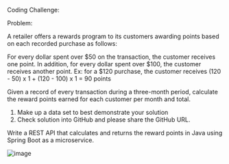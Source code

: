 Coding Challenge: 

Problem:

A retailer offers a rewards program to its customers awarding points based on each recorded purchase as follows:
 
For every dollar spent over $50 on the transaction, the customer receives one point.
In addition, for every dollar spent over $100, the customer receives another point.
Ex: for a $120 purchase, the customer receives
(120 - 50) x 1 + (120 - 100) x 1 = 90 points

Given a record of every transaction during a three-month period, calculate the reward points earned for each customer per month and total. 
1. Make up a data set to best demonstrate your solution
2. Check solution into GitHub and please share the GitHub URL.

Write a REST API that calculates and returns the reward points in Java using Spring Boot as a microservice. 


![image](https://github.com/Koushik091/Calculate-Rewards-REST-API/assets/147114863/ada84c83-3aa4-4e4b-9318-e1bebf7f35fd)
